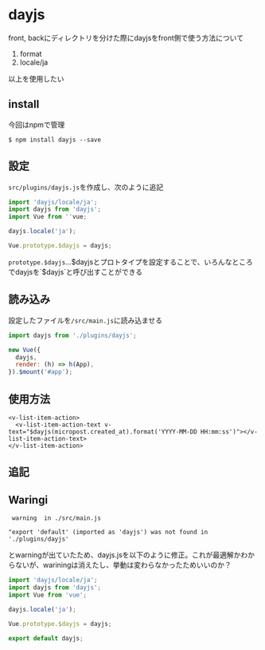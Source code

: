 # dayjs

front, backにディレクトリを分けた際にdayjsをfront側で使う方法について

1. format
2. locale/ja

以上を使用したい

## install

今回はnpmで管理

`$ npm install dayjs --save`

## 設定

`src/plugins/dayjs.js`を作成し、次のように追記

```js
import 'dayjs/locale/ja';
import dayjs from 'dayjs';
import Vue from ''vue;

dayjs.locale('ja');

Vue.prototype.$dayjs = dayjs;
```

`prototype.$dayjs`...$dayjsとプロトタイプを設定することで、いろんなところでdayjsを`$dayjs`と呼び出すことができる

## 読み込み

設定したファイルを`/src/main.js`に読み込ませる

```js
import dayjs from './plugins/dayjs';

new Vue({
  dayjs,
  render: (h) => h(App),
}).$mount('#app');
```

## 使用方法

```vue
<v-list-item-action>
  <v-list-item-action-text v-text="$dayjs(micropost.created_at).format('YYYY-MM-DD HH:mm:ss')"></v-list-item-action-text>
</v-list-item-action>
```

## 追記

## Waringi

```
 warning  in ./src/main.js

"export 'default' (imported as 'dayjs') was not found in './plugins/dayjs'
```

とwarningが出ていたため、dayjs.jsを以下のように修正。これが最適解かわからないが、wariningは消えたし、挙動は変わらなかったためいいのか？

```js
import 'dayjs/locale/ja';
import dayjs from 'dayjs';
import Vue from 'vue';

dayjs.locale('ja');

Vue.prototype.$dayjs = dayjs;

export default dayjs;
```
